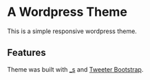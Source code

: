 # A Wordpress Theme
This is a simple responsive wordpress theme. 

## Features
Theme was built with [_s](https://underscores.me/) and [Tweeter Bootstrap](https://getbootstrap.com/).

